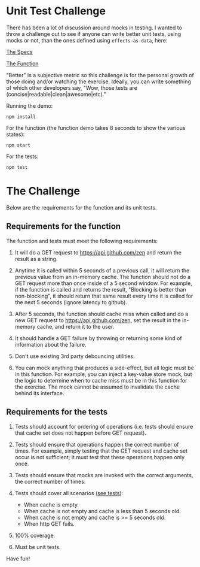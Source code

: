 # Unit Test Challenge

There has been a lot of discussion around mocks in testing.  I wanted to throw a challenge out to see if anyone can write better unit tests, using mocks or not, than the ones defined using `effects-as-data`, here:

[The Specs](https://github.com/orourkedd/unit-test-challenge/blob/master/src/zen.spec.js)

[The Function](https://github.com/orourkedd/unit-test-challenge/blob/master/src/zen.js)

"Better" is a subjective metric so this challenge is for the personal growth of those doing and/or watching the exercise.  Ideally, you can write something of which other developers say, "Wow, those tests are (concise|readable|clean|awesome|etc)."

Running the demo:

```
npm install
```

For the function (the function demo takes 8 seconds to show the various states):

```
npm start
```

For the tests:

```
npm test
```

# The Challenge

Below are the requirements for the function and its unit tests.

## Requirements for the function

The function and tests must meet the following requirements:

1. It will do a GET request to https://api.github.com/zen and return the result as a string.

2. Anytime it is called within 5 seconds of a previous call, it will return the previous value from an in-memory cache.  The function should not do a GET request more than once inside of a 5 second window.  For example, if the function is called and returns the result, "Blocking is better than non-blocking", it should return that same result every time it is called for the next 5 seconds (ignore latency to github).

3. After 5 seconds, the function should cache miss when called and do a new GET request to https://api.github.com/zen, set the result in the in-memory cache, and return it to the user.

4. It should handle a GET failure by throwing or returning some kind of information about the failure.

5. Don't use existing 3rd party debouncing utilities.

6. You can mock anything that produces a side-effect, but all logic must be in this function.  For example, you can inject a key-value store mock, but the logic to determine when to cache miss must be in this function for the exercise.  The mock cannot be assumed to invalidate the cache behind its interface.

## Requirements for the tests

1. Tests should account for ordering of operations (i.e. tests should ensure that cache set does not happen before GET request).

2. Tests should ensure that operations happen the correct number of times.  For example, simply testing that the GET request and cache set occur is not sufficient; it must test that these operations happen only once.

3. Tests should ensure that mocks are invoked with the correct arguments, the correct number of times.

4. Tests should cover all scenarios ([see tests](https://github.com/orourkedd/unit-test-challenge/blob/master/src/zen.spec.js)):
   * When cache is empty.
   * When cache is not empty and cache is less than 5 seconds old.
   * When cache is not empty and cache is >= 5 seconds old.
   * When http GET fails.

5. 100% coverage.

6. Must be unit tests.

Have fun!
